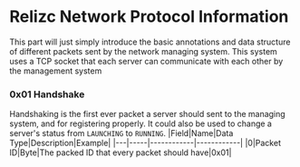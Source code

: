 # Relizc Network Protocol Information
This part will just simply introduce the basic annotations and data structure of different packets sent by the network managing system. This system uses a TCP socket that each server can communicate with each other by the management system
<br>
### 0x01 Handshake
Handshaking is the first ever packet a server should sent to the managing system, and for registering properly. It could also be used to change a server's status from `LAUNCHING` to `RUNNING`.
|Field|Name|Data Type|Description|Example|
|---|-----|------------|------------|
|0|Packet ID|Byte|The packed ID that every packet should have|0x01|
